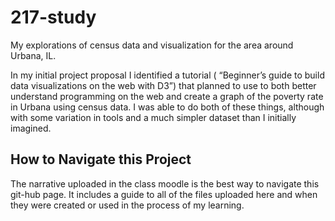 # 217-study
My explorations of census data and visualization for the area around Urbana, IL. 

In my initial project proposal I identified a tutorial ( “Beginner’s guide to build data visualizations on the web with D3”) that 
planned to use to both better understand programming on the web and create a graph of the poverty rate in Urbana using census data. I was
able to do both of these things, although with some variation in tools and a much simpler dataset than I initially imagined. 

## How to Navigate this Project

The narrative uploaded in the class moodle is the best way to navigate this git-hub page. It includes a guide to all of the files 
uploaded here and when they were created or used in the process of my learning. 
